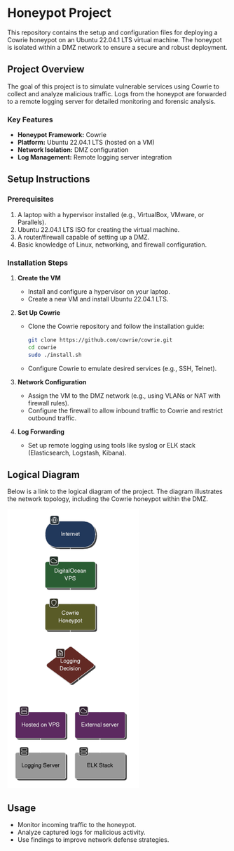 # Honeypot Project

This repository contains the setup and configuration files for deploying a Cowrie honeypot on an Ubuntu 22.04.1 LTS virtual machine. The honeypot is isolated within a DMZ network to ensure a secure and robust deployment.

## Project Overview
The goal of this project is to simulate vulnerable services using Cowrie to collect and analyze malicious traffic. Logs from the honeypot are forwarded to a remote logging server for detailed monitoring and forensic analysis.

### Key Features
- **Honeypot Framework:** Cowrie
- **Platform:** Ubuntu 22.04.1 LTS (hosted on a VM)
- **Network Isolation:** DMZ configuration
- **Log Management:** Remote logging server integration

## Setup Instructions

### Prerequisites
1. A laptop with a hypervisor installed (e.g., VirtualBox, VMware, or Parallels).
2. Ubuntu 22.04.1 LTS ISO for creating the virtual machine.
3. A router/firewall capable of setting up a DMZ.
4. Basic knowledge of Linux, networking, and firewall configuration.

### Installation Steps
1. **Create the VM**
   - Install and configure a hypervisor on your laptop.
   - Create a new VM and install Ubuntu 22.04.1 LTS.

2. **Set Up Cowrie**
   - Clone the Cowrie repository and follow the installation guide:
     ```bash
     git clone https://github.com/cowrie/cowrie.git
     cd cowrie
     sudo ./install.sh
     ```
   - Configure Cowrie to emulate desired services (e.g., SSH, Telnet).

3. **Network Configuration**
   - Assign the VM to the DMZ network (e.g., using VLANs or NAT with firewall rules).
   - Configure the firewall to allow inbound traffic to Cowrie and restrict outbound traffic.

4. **Log Forwarding**
   - Set up remote logging using tools like syslog or ELK stack (Elasticsearch, Logstash, Kibana).

## Logical Diagram
Below is a link to the logical diagram of the project. The diagram illustrates the network topology, including the Cowrie honeypot within the DMZ.

<img src="./media/logical_diagram.png" alt="Logical Diagram" width="300">

## Usage
- Monitor incoming traffic to the honeypot.
- Analyze captured logs for malicious activity.
- Use findings to improve network defense strategies.
